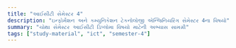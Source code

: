 ```yaml
---
title: "આઈસીટી સેમેસ્ટર 4"
description: "ઇન્ફોર્મેશન અને કમ્યુનિકેશન ટેકનોલોજી એન્જિનિયરિંગ સેમેસ્ટર 4ના વિષયો"
summary: "ચોથા સેમેસ્ટર આઈસીટી ડિપ્લોમા વિષયો માટેની અભ્યાસ સામગ્રી"
tags: ["study-material", "ict", "semester-4"]
---
```

